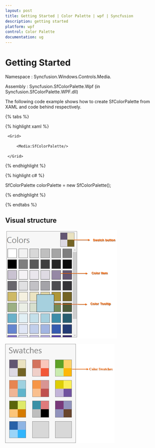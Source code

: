 ```yaml
---
layout: post
title: Getting Started | Color Palette | wpf | Syncfusion
description: getting started
platform: wpf
control: Color Palette
documentation: ug
---
```


# Getting Started

Namespace : Syncfusion.Windows.Controls.Media.

Assembly  : Syncfusion.SfColorPalette.Wpf (in Syncfusion.SfColorPalette.WPF.dll)

The following code example shows how to create SfColorPalette from XAML and code behind respectively.


{% tabs %}

{% highlight xaml %}

<Page xmlns:Media="clr-namespace:Syncfusion.Windows.Controls.Media;assembly=Syncfusion.SfColorPalette.Wpf">

     <Grid>

         <Media:SfColorPalette/>

     </Grid>	

</Page>

{% endhighlight %}

{% highlight c# %}

SfColorPalette colorPalette = new SfColorPalette();

{% endhighlight %}

{% endtabs %}


## Visual structure

![](Getting-Started_images/Getting-Started_img1.png)

![](Getting-Started_images/Getting-Started_img2.png)
